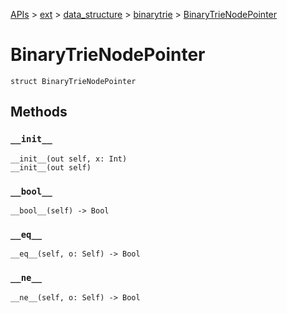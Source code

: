 [APIs](../../../index.md) > [ext](../../index.md) > [data_structure](../index.md) > [binarytrie](./index.md) > [BinaryTrieNodePointer]()

# BinaryTrieNodePointer

```
struct BinaryTrieNodePointer
```

## Methods

### `__init__`

```
__init__(out self, x: Int)
__init__(out self)
```

### `__bool__`

```
__bool__(self) -> Bool
```

### `__eq__`

```
__eq__(self, o: Self) -> Bool
```

### `__ne__`

```
__ne__(self, o: Self) -> Bool
```

